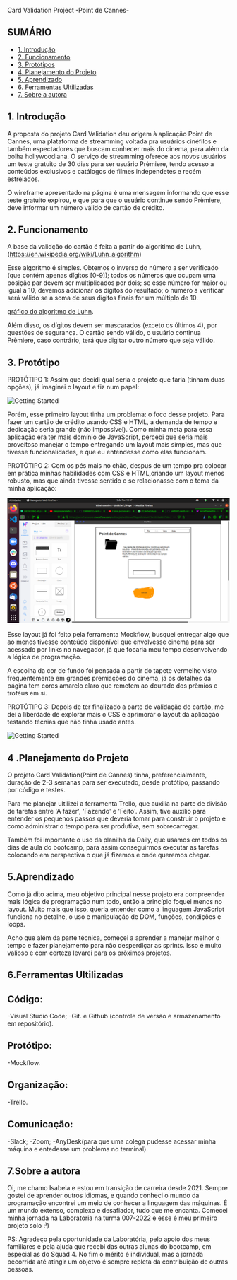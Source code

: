 
Card Validation Project -Point de Cannes-


## SUMÁRIO

- [1. Introdução](#1-Introdução)
- [2. Funcionamento](#2-Funcionamento)
- [3. Protótipos](#3-Protótipos)
- [4. Planejamento do Projeto](#4-Planejamento)
- [5. Aprendizado](#5-O-que-aprendi)
- [6. Ferramentas Ultilizadas ](#6-Ferramentas)
- [7. Sobre a autora](#7-Autora)



## 1. Introdução

A proposta do projeto Card Validation deu origem à aplicação Point de Cannes, uma plataforma de streamming voltada pra usuários cinéfilos e também espectadores que buscam conhecer mais do cinema, para além da bolha hollywoodiana. 
O serviço de streamming oferece aos novos usuários um teste gratuito de 30 dias para ser usuário Prèmiere, tendo acesso a conteúdos exclusivos e catálogos de filmes independetes e recém estreiados.

O wireframe apresentado na página é uma mensagem informando que esse teste gratuito expirou, e que para que o usuário continue sendo Prèmiere, deve informar um número válido de cartão de crédito.


## 2. Funcionamento

A base da validção do cartão é feita a partir do algorítimo de Luhn, (https://en.wikipedia.org/wiki/Luhn_algorithm) 

Esse algorítmo é simples. Obtemos o inverso do número a ser verificado (que
contém apenas dígitos [0-9]); todos os números que ocupam uma posição par devem
ser multiplicados por dois; se esse número for maior ou igual a 10, devemos
adicionar os dígitos do resultado; o número a verificar será válido se a soma de
seus dígitos finais for um múltiplo de 10.

[gráfico do algoritmo de
Luhn](https://www.101computing.net/wp/wp-content/uploads/Luhn-Algorithm.png).

Além disso, os dígitos devem ser mascarados (exceto os últimos 4), por questões de segurança. O cartão sendo válido, o usuário continua Prèmiere, caso contrário, terá que digitar outro número que seja válido.

## 3. Protótipo

PROTÓTIPO 1:
Assim que decidi qual seria o projeto que faria (tinham duas opções), já imaginei o layout e fiz num papel:



![Getting Started](src/1protótipo.jpg)

Porém, esse primeiro layout tinha um problema: o foco desse projeto. Para fazer um cartão de crédito usando CSS e HTML, a demanda de tempo e dedicação seria grande (não impossível). Como minha meta para essa aplicação era ter mais domínio de JavaScript, percebi que seria mais proveitoso manejar o tempo entregando um layout mais simples, mas que tivesse funcionalidades, e que eu entendesse como elas funcionam.


PROTÓTIPO 2:
Com os pés mais no chão, despus de um tempo pra colocar em prática minhas habilidades com CSS e HTML,criando um layout menos robusto, mas que ainda tivesse sentido e se relacionasse com o tema da minha aplicação:

![Getting Started](src/2protótipo.png) 


Esse layout já foi feito pela ferramenta Mockflow, busquei entregar algo que ao menos tivesse conteúdo disponível que envolvesse cinema para ser acessado por links no navegador, já que focaria meu tempo desenvolvendo a lógica de programação.

A escolha da cor de fundo foi pensada a partir do tapete vermelho visto frequentemente em grandes premiações do cinema, já os detalhes da página tem cores amarelo claro que remetem ao dourado dos prêmios e troféus em si. 

PROTÓTIPO 3:
Depois de ter finalizado a parte de validação do cartão, me dei a liberdade de explorar mais o CSS e aprimorar o layout da aplicação testando técnias que não tinha usado antes.


![Getting Started](src/3protótipo.jpg)


## 4 .Planejamento do Projeto

O projeto Card Validation(Point de Cannes) tinha, preferencialmente, duração de 2-3 semanas para ser executado, desde protótipo, passando por código e testes. 

Para me planejar ultilizei a ferramenta Trello, que auxilia na parte de divisão de tarefas entre 'A fazer', 'Fazendo' e 'Feito'. Assim, tive auxílio para entender os pequenos passos que deveria tomar para construir o projeto e como administrar o tempo para ser produtiva, sem sobrecarregar.

Também foi importante o uso da planilha da Daily, que usamos em todos os dias de aula do bootcamp, para assim conseguirmos executar as tarefas colocando em perspectiva o que já fizemos e onde queremos chegar.

## 5.Aprendizado

Como já dito acima, meu objetivo principal nesse projeto era compreender mais lógica de programação num todo, então a princípio foquei menos no layout. Muito mais que isso, queria entender como a linguagem JavaScript funciona no detalhe, o uso e manipulação de DOM, funções, condições e loops.

Acho que além da parte técnica, começei a aprender a manejar melhor o tempo e fazer planejamento para não desperdiçar as sprints. Isso é muito valioso e com certeza levarei para os prõximos projetos. 

## 6.Ferramentas Ultilizadas

## Código:
-Visual Studio Code;
-Git. e Github (controle de versão e armazenamento em repositório).

## Protótipo:
-Mockflow.

## Organização:
-Trello.

## Comunicação:
-Slack;
-Zoom;
-AnyDesk(para que uma colega pudesse acessar minha máquina e entedesse um problema no terminal).

## 7.Sobre a autora

Oi, me chamo Isabela e estou em transição de carreira desde 2021. Sempre gostei de aprender outros idiomas, e quando conheci o mundo da programação encontrei um meio de conhecer a linguagem das máquinas. É um mundo extenso, complexo e desafiador, tudo que me encanta. Comecei minha jornada na Laboratoria na turma 007-2022 e esse é meu primeiro projeto solo :⁾)

PS: Agradeço pela oportunidade da Laboratória, pelo apoio dos meus familiares e pela ajuda que recebi das outras alunas do bootcamp, em especial as do Squad 4. No fim o mérito é individual, mas a jornada pecorrida até atingir um objetvo é sempre repleta da contribuição de outras pessoas.
